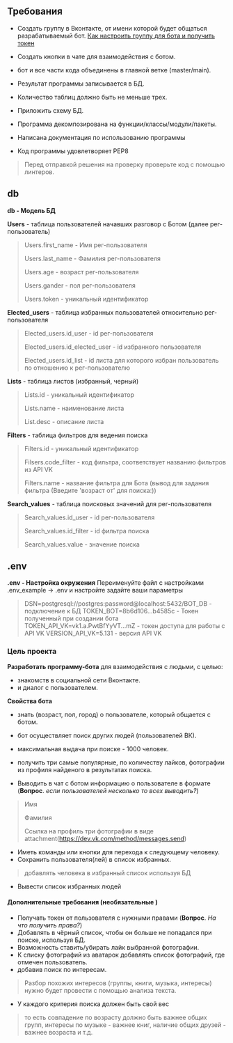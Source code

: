 ## Требования
 - Создать группу в Вконтакте, от имени которой будет общаться разрабатываемый бот.
[Как настроить группу для бота и получить токен](https://github.com/netology-code/adpy-team-diplom/blob/main/group_settings.md)


 - Создать кнопки в чате для взаимодействия с ботом.
 - бот и все части кода объединены в главной ветке (master/main).


 - Результат программы записывается в БД.
 - Количество таблиц должно быть не меньше трех.
 - Приложить схему БД.


 - Программа декомпозирована на функции/классы/модули/пакеты.
 - Написана документация по использованию программы


 - Код программы удовлетворяет PEP8
> Перед отправкой решения на проверку проверьте код с помощью линтеров.

## db

**db - Модель БД** 

**Users** - таблица пользователей начавших разговор с Ботом (далее рег-пользователь)
>
> Users.first_name - Имя рег-пользователя
>
> Users.last_name - Фамилия рег-пользователя
>
> Users.age - возраст рег-пользователя
>
> Users.gander - пол рег-пользователя
>
> Users.token - уникальный идентификатор

**Elected_users** - таблица избранных пользователей относительно рег-пользователя
> Elected_users.id_user - id рег-пользователя
>
> Elected_users.id_elected_user - id избранного пользователя
>
> Elected_users.id_list - id листа для которого избран пользователь по отношению к рег-пользователю

**Lists** - таблица листов (избранный, черный)
> Lists.id - уникальный идентификатор
>
> Lists.name - наименование листа
>
> List.desc - описание листа

**Filters** - таблица фильтров для ведения поиска
> Filters.id - уникальный идентификатор
>
> Filsers.code_filter - код фильтра, соответствует названию фильтров из API VK
>
> Filters.name - название фильтра для Бота (вывод для задания фильтра (Введите 'возраст от' для поиска:))

**Search_values** - таблица поисковых значений для рег-пользователя
> Search_values.id_user - id рег-пользователя
>
> Search_values.id_filter - id фильтра поиска
>
> Search_values.value - значение поиска

## .env

**.env - Настройка окружения** 
Переименуйте файл c настройками .env_example -> .env и настройте задайте ваши параметры
> 
>DSN=postgresql://postgres:password@localhost:5432/BOT_DB - подключение к БД
>TOKEN_BOT=8b6d106...b4585c - Токен полученный при создании бота
>TOKEN_API_VK=vk1.a.PwtBfYyVT...mZ - токен доступа для работы с API VK
>VERSION_API_VK=5.131 - версия API VK


### Цель проекта
**Разработать программу-бота** для взаимодействия с людьми, с целью:
 - знакомств в социальной сети Вконтакте. 
 - и диалог с пользователем.

**Свойства бота**
 - знать (возраст, пол, город) о пользователе, который общается с ботом.


 - бот осуществляет поиск других людей (пользователей ВК).
 - максимальная выдача при поиске - 1000 человек.


 - получить три самые популярные, по количеству лайков, фотографии из профиля найденого в результатах поиска.


 - Выводить в чат с ботом информацию о пользователе в формате (**Вопрос**. _если пользователей несколько то всех 
   выводить?_)
 > Имя
 > 
 > Фамилия 
 > 
 > Cсылка на профиль три фотографии в виде attachment(https://dev.vk.com/method/messages.send)

 - Иметь команды или кнопки для перехода к следующему человеку.
 - Сохранить пользователя(лей) в список избранных.
> добавлять человека в избранный список используя БД
 - Вывести список избранных людей

#### Дополнительные требования (необязательные )
 - Получать токен от пользователя с нужными правами (**Вопрос**. _На что получить права?_)
 - Добавлять в чёрный список, чтобы он больше не попадался при поиске, используя БД.
 - Возможность ставить/убирать лайк выбранной фотографии.
 - К списку фотографий из аватарок добавлять список фотографий, где отмечен пользователь.
 - добавив поиск по интересам.
>Разбор похожих интересов (группы, книги, музыка, интересы) нужно будет провести с помощью анализа текста.

 - У каждого критерия поиска должен быть свой вес
> то есть совпадение по возрасту должно быть важнее общих групп, интересы по музыке - важнее книг, наличие общих друзей - важнее возраста и т.д.



